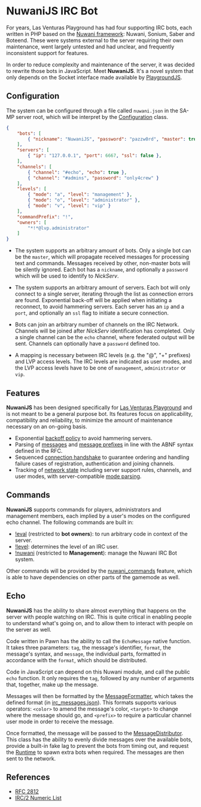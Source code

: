 # NuwaniJS IRC Bot
For years, Las Venturas Playground has had four supporting IRC bots, each written in PHP based
on the [Nuwani framework](https://github.com/LVPlayground/nuwani): Nuwani, Sonium, Saber and
Boteend. These were systems external to the server requiring their own maintenance, went largely
untested and had unclear, and frequently inconsistent support for features.

In order to reduce complexity and maintenance of the server, it was decided to rewrite those bots in
JavaScript. Meet **NuwaniJS**. It's a novel system that only depends on the Socket interface
made available by [PlaygroundJS](https://github.com/LVPlayground/playgroundjs-plugin).

## Configuration
The system can be configured through a file called `nuwani.json` in the SA-MP server root, which
will be interpret by the [Configuration](configuration.js) class.

```json
{
    "bots": [
        { "nickname": "NuwaniJS", "password": "pazzw0rd", "master": true }
    ],
    "servers": [
        { "ip": "127.0.0.1", "port": 6667, "ssl": false },
    ],
    "channels": [
        { "channel": "#echo", "echo": true },
        { "channel": "#admins", "password": "only4crew" }
    ],
    "levels": [
        { "mode": "a", "level": "management" },
        { "mode": "o", "level": "administrator" },
        { "mode": "v", "level": "vip" }
    ],
    "commandPrefix": "!",
    "owners": [
        "*!*@lvp.administrator"
    ]
}
```

  * The system supports an arbitrary amount of bots. Only a single bot can be the `master`, which
    will propagate received messages for processing text and commands. Messages received by other,
    non-master bots will be silently ignored. Each bot has a `nickname`, and optionally a
    `password` which will be used to identify to _NickServ_.

  * The system supports an arbitrary amount of servers. Each bot will only connect to a single
    server, iterating through the list as connection errors are found. Exponential back-off will be
    applied when initiating a reconnect, to avoid hammering servers. Each server has an `ip` and
    a `port`, and optionally an `ssl` flag to initiate a secure connection.

  * Bots can join an arbitrary number of channels on the IRC Network. Channels will be joined after
    _NickServ_ identification has completed. Only a single channel can be the `echo` channel, where
    federated output will be sent. Channels can optionally have a `password` defined too.

  * A mapping is necessary between IRC levels (e.g. the "@", "+" prefixes) and LVP access levels.
    The IRC levels are indicated as user modes, and the LVP access levels have to be one of
    `management`, `administrator` or `vip`.

## Features
**NuwaniJS** has been designed specifically for [Las Venturas Playground](https://sa-mp.nl/) and is
not meant to be a general purpose bot. Its features focus on applicability, compatibility and
reliability, to minimize the amount of maintenance necessary on an on-going basis.

  * Exponential [backoff policy](runtime/backoff_policy.js) to avoid hammering servers.
  * Parsing of [messages](runtime/message.js) and [message prefixes](runtime/message_source.js) in
    line with the ABNF syntax defined in the RFC.
  * Sequenced [connection handshake](runtime/connection_handshake.js) to guarantee ordering and
    handling failure cases of registration, authentication and joining channels.
  * Tracking of [network state](runtime/network_tracker.js) including server support rules,
    channels, and user modes, with server-compatible [mode parsing](runtime/mode_parser.js).

## Commands
**NuwaniJS** supports commands for players, administrators and management members, each implied by
a user's modes on the configured echo channel. The following commands are built in:

  * [!eval](commands/maintenance_commands.js) (restricted to **bot owners**): to run arbitrary code
    in context of the server.
  * [!level](commands/maintenance_commands.js): determines the level of an IRC user.
  * [!nuwani](commands/maintenance_commands.js) (restricted to **Management**): manage the Nuwani
    IRC Bot system.

Other commands will be provided by the [nuwani_commands](../nuwani_commands/) feature, which is
able to have dependencies on other parts of the gamemode as well.

## Echo
**NuwaniJS** has the ability to share almost everything that happens on the server with people
watching on IRC. This is quite critical in enabling people to understand what's going on, and
to allow them to interact with people on the server as well.

Code written in Pawn has the ability to call the `EchoMessage` native function. It takes three
parameters: `tag`, the message's identifier, `format`, the message's syntax, and `message`, the
individual parts, formatted in accordance with the `format`, which should be distributed.

Code in JavaScript can depend on this Nuwani module, and call the public `echo` function. It
only requires the `tag`, followed by any number of arguments that, together, make up the message.

Messages will then be formatted by the [MessageFormatter](echo/message_formatter.js), which takes
the defined format (in [irc_messages.json](/data/irc_messages.json)). This formats supports various
operators: `<color>` to amend the message's color, `<target>` to change where the message should
go, and `<prefix>` to require a particular channel user mode in order to receive the message.

Once formatted, the message will be passed to the [MessageDistributor](echo/message_distributor).
This class has the ability to evenly divide messages over the available bots, provide a built-in
fake lag to prevent the bots from timing out, and request the [Runtime](runtime/runtime.js) to
spawn extra bots when required. The messages are then sent to the network.

## References
  * [RFC 2812](https://tools.ietf.org/html/rfc2812)
  * [IRC/2 Numeric List](https://www.alien.net.au/irc/irc2numerics.html)
